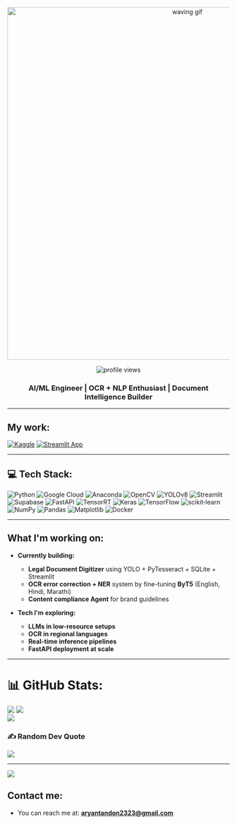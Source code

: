 <p align="center">
  <img src="./assets/wall-e.gif" width="800" alt="waving gif" />
</p>
<p align="center">
  <img src="https://komarev.com/ghpvc/?username=PhoenixAlpha23&label=Profile%20views&color=0e75b6&style=flat" alt="profile views" />
</p>

<h3 align="center">AI/ML Engineer | OCR + NLP Enthusiast | Document Intelligence Builder</h3>

---

## My work:

[![Kaggle](https://img.shields.io/badge/kaggle-20BEFF?style=for-the-badge&logo=kaggle&logoColor=white)](https://www.kaggle.com/aryanrahultandon/yolov8s-docs)
[![Streamlit App](https://img.shields.io/badge/-Streamlit-FF4B4B?style=for-the-badge&logo=streamlit&logoColor=white)](https://legal-document-digitization.streamlit.app/)

---

## 💻 Tech Stack:

![Python](https://img.shields.io/badge/python-3670A0?style=for-the-badge&logo=python&logoColor=ffdd54)
![Google Cloud](https://img.shields.io/badge/GoogleCloud-%234285F4.svg?style=for-the-badge&logo=google-cloud&logoColor=white)
![Anaconda](https://img.shields.io/badge/Anaconda-%2344A833.svg?style=for-the-badge&logo=anaconda&logoColor=white)
![OpenCV](https://img.shields.io/badge/OpenCV-white?style=for-the-badge&logo=opencv&logoColor=white)
![YOLOv8](https://img.shields.io/badge/YOLOv8-FFEA00?style=for-the-badge&logo=yolo&logoColor=black)
![Streamlit](https://img.shields.io/badge/Streamlit-%23FE4B4B?style=for-the-badge&logo=streamlit&logoColor=white)
![Supabase](https://img.shields.io/badge/Supabase-3ECF8E?style=for-the-badge&logo=supabase&logoColor=white)
![FastAPI](https://img.shields.io/badge/FastAPI-005571?style=for-the-badge&logo=fastapi&logoColor=white)
![TensorRT](https://img.shields.io/badge/TensorRT-76B900?style=for-the-badge&logo=nvidia&logoColor=white)
![Keras](https://img.shields.io/badge/Keras-%23D00000?style=for-the-badge&logo=Keras&logoColor=white)
![TensorFlow](https://img.shields.io/badge/TensorFlow-%23FF6F00?style=for-the-badge&logo=TensorFlow&logoColor=white)
![scikit‑learn](https://img.shields.io/badge/scikit--learn-%23F7931E?style=for-the-badge&logo=scikit-learn&logoColor=white)
![NumPy](https://img.shields.io/badge/numpy-%23013243?style=for-the-badge&logo=numpy&logoColor=white)
![Pandas](https://img.shields.io/badge/pandas-%23150458?style=for-the-badge&logo=pandas&logoColor=white)
![Matplotlib](https://img.shields.io/badge/Matplotlib-white?style=for-the-badge&logo=matplotlib&logoColor=black)
![Docker](https://img.shields.io/badge/Docker-2496ED?style=for-the-badge&logo=docker&logoColor=white)

---

## What I'm working on:

* **Currently building:**
    * **Legal Document Digitizer** using YOLO + PyTesseract + SQLite + Streamlit
    * **OCR error correction + NER** system by fine-tuning **ByT5** (English, Hindi, Marathi)
    * **Content compliance Agent** for brand guidelines

* **Tech I'm exploring:**
    * **LLMs in low-resource setups**
    * **OCR in regional languages**
    * **Real-time inference pipelines**
    * **FastAPI deployment at scale**

---
# 📊 GitHub Stats:
![](https://github-readme-stats.vercel.app/api?username=PhoenixAlpha23&theme=dark&hide_border=false&include_all_commits=true&count_private=true)
![](https://github-readme-streak-stats.herokuapp.com/?user=PhoenixAlpha23&theme=dark&hide_border=false)<br/>
![](https://github-readme-stats.vercel.app/api/top-langs/?username=PhoenixAlpha23&theme=dark&hide_border=false&include_all_commits=true&count_private=true&layout=compact)

### ✍️ Random Dev Quote
![](https://quotes-github-readme.vercel.app/api?type=horizontal&theme=radical)

---
[![](https://visitcount.itsvg.in/api?id=PhoenixAlpha23&icon=0&color=6)](https://visitcount.itsvg.in)

<!-- Proudly created with GPRM ( https://gprm.itsvg.in ) -->
## Contact me:
* You can reach me at: **aryantandon2323@gmail.com**
